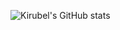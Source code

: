 ![Kirubel's GitHub stats](https://github-readme-stats-two-khaki.vercel.app/api?username=sentrisentri&show_icons=true&theme=dark&count_private=true)

